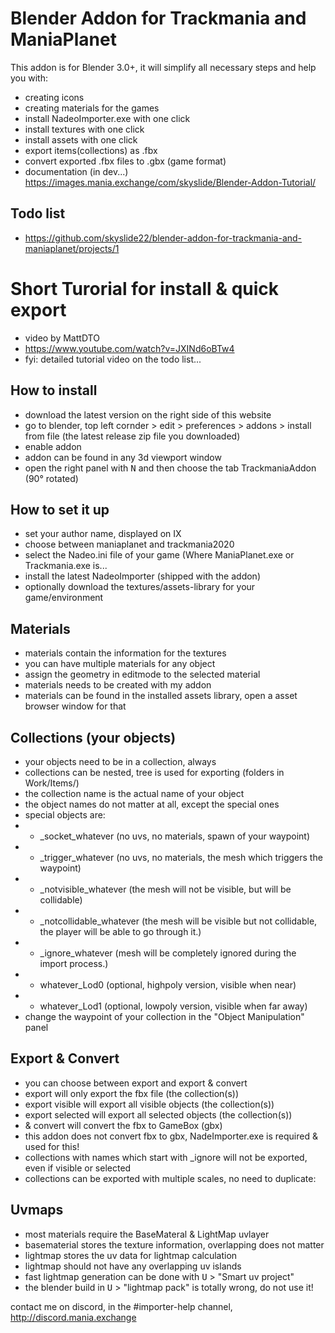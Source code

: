 # Blender Addon for Trackmania and ManiaPlanet
This addon is for Blender 3.0+, it will simplify all necessary steps and help you with:
- creating icons
- creating materials for the games
- install NadeoImporter.exe with one click
- install textures with one click
- install assets with one click
- export items(collections) as .fbx
- convert exported .fbx files to .gbx (game format)
- documentation (in dev...) https://images.mania.exchange/com/skyslide/Blender-Addon-Tutorial/

## Todo list
- https://github.com/skyslide22/blender-addon-for-trackmania-and-maniaplanet/projects/1

# Short Turorial for install & quick export
- video by MattDTO
- https://www.youtube.com/watch?v=JXINd6oBTw4
- fyi: detailed tutorial video on the todo list...


## How to install
- download the latest version on the right side of this website
- go to blender, top left cornder > edit > preferences > addons > install from file (the latest release zip file you downloaded)
- enable addon
- addon can be found in any 3d viewport window
- open the right panel with <kbd>N</kbd> and then choose the tab TrackmaniaAddon (90° rotated)

## How to set it up
- set your author name, displayed on IX
- choose between maniaplanet and trackmania2020
- select the Nadeo.ini file of your game (Where ManiaPlanet.exe or Trackmania.exe is...
- install the latest NadeoImporter (shipped with the addon)
- optionally download the textures/assets-library for your game/environment

## Materials
- materials contain the information for the textures
- you can have multiple materials for any object
- assign the geometry in editmode to the selected material
- materials needs to be created with my addon
- materials can be found in the installed assets library, open a asset browser window for that

## Collections (your objects)
- your objects need to be in a collection, always
- collections can be nested, tree is used for exporting (folders in Work/Items/)
- the collection name is the actual name of your object
- the object names do not matter at all, except the special ones
- special objects are:
- - \_socket\_whatever   (no uvs, no materials, spawn of your waypoint)
- - \_trigger\_whatever  (no uvs, no materials, the mesh which triggers the waypoint)
- - \_notvisible\_whatever  (the mesh will not be visible, but will be collidable)
- - \_notcollidable\_whatever  (the mesh will be visible but not collidable, the player will be able to go through it.)
- - \_ignore\_whatever  (mesh will be completely ignored during the import process.)
- - whatever_Lod0 (optional, highpoly version, visible when near)
- - whatever_Lod1 (optional, lowpoly  version, visible when far away)
- change the waypoint of your collection in the "Object Manipulation" panel

## Export & Convert
- you can choose between export and export & convert
- export will only export the fbx file (the collection(s))
- export visible will export all visible objects (the collection(s))
- export selected will export all selected objects (the collection(s))
- & convert will convert the fbx to GameBox (gbx)
- this addon does not convert fbx to gbx, NadeImporter.exe is required & used for this!
- collections with names which start with \_ignore will not be exported, even if visible or selected
- collections can be exported with multiple scales, no need to duplicate:

## Uvmaps
- most materials require the BaseMateral & LightMap uvlayer
- basematerial stores the texture information, overlapping does not matter
- lightmap stores the uv data for lightmap calculation
- lightmap should not have any overlapping uv islands
- fast lightmap generation can be done with <kbd>U</kbd> > "Smart uv project"
- the blender build in <kbd>U</kbd> > "lightmap pack" is totally wrong, do not use it!

contact me on discord, in the #importer-help channel, http://discord.mania.exchange

